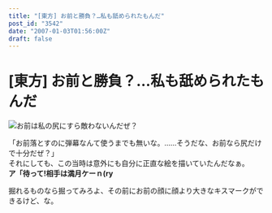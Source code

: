```yaml
---
title: "[東方] お前と勝負？…私も舐められたもんだ"
post_id: "3542"
date: "2007-01-03T01:56:00Z"
draft: false
---
```


# [東方] お前と勝負？…私も舐められたもんだ

![お前は私の尻にすら敵わないんだぜ？](/image/illustrations/pbbs/2005-2007/tohov_001534_1_s.png)  
  
「お前落とすのに弾幕なんて使うまでも無いな。……そうだな、お前なら尻だけで十分だぜ？」  
それにしても、この当時は意外にも自分に正直な絵を描いていたんだなぁ。  
**ア「待って!相手は満月ケーｎ(ry**  
  
掘れるものなら掘ってみろよ、その前にお前の顔に顔より大きなキスマークができるけど、な。
